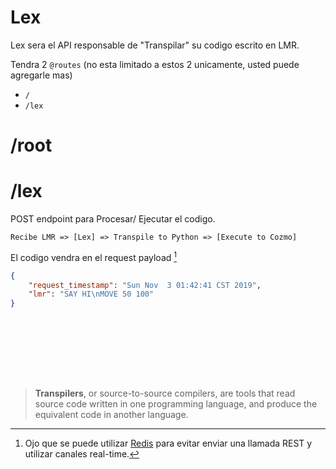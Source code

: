 # Lex

Lex sera el API responsable de "Transpilar" su codigo escrito en LMR.

Tendra 2 `@routes` (no esta limitado a estos 2 unicamente, usted puede agregarle mas)

- `/`
- `/lex`

# /root



# /lex

POST endpoint para Procesar/ Ejecutar el codigo.

`Recibe LMR => [Lex] => Transpile to Python => [Execute to Cozmo]`

El codigo vendra en el request payload [^1]

```json
{
    "request_timestamp": "Sun Nov  3 01:42:41 CST 2019",
    "lmr": "SAY HI\nMOVE 50 100"
}

```

<br>

[^1]: Ojo que se puede utilizar [Redis](redis.md) para evitar enviar una llamada REST y utilizar canales real-time.





<br><br><br><br>
> **Transpilers**, or source-to-source compilers, are tools that read source code written in one programming language, and produce the equivalent code in another language.
